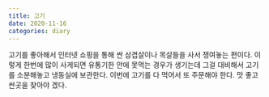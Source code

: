 ```yaml
---
title: 고기
date: 2020-11-16
categories: diary
---
```

고기를 좋아해서 인터넷 쇼핑을 통해 싼 삼겹살이나 목살들을 사서 쟁여놓는 편이다.
이렇게 한번에 많이 사게되면 유통기한 안에 못먹는 경우가 생기는데
그걸 대비해서 고기를 소분해놓고 냉동실에 보관한다.
이번에 고기를 다 먹어서 또 주문해야 한다.
맛 좋고 싼곳을 찾아야 겠다.
